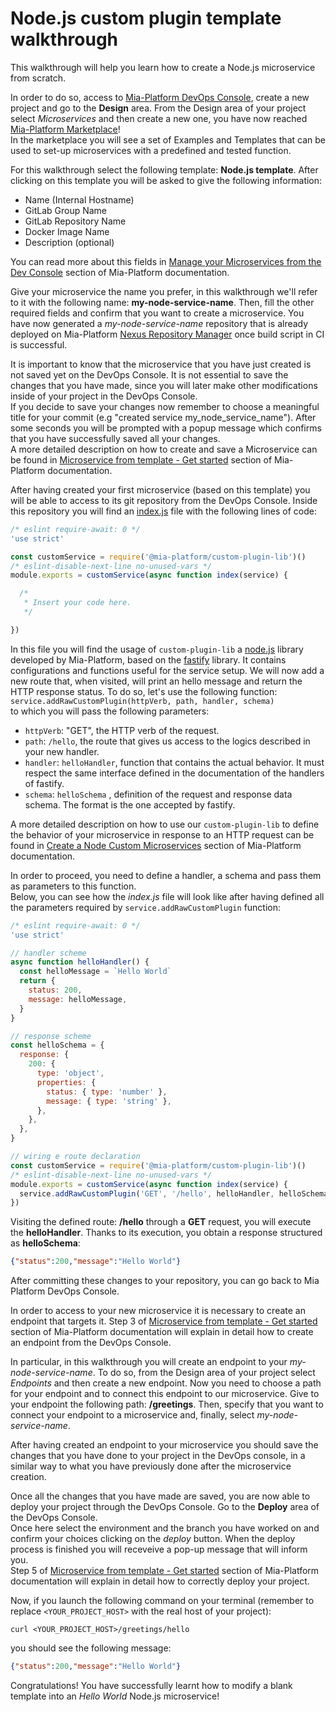 # Node.js custom plugin template walkthrough

This walkthrough will help you learn how to create a Node.js microservice from scratch.

In order to do so, access to [Mia-Platform DevOps Console](https://console.cloud.mia-platform.eu/login), create a new project and go to the **Design** area. From the Design area of your project select _Microservices_ and then create a new one, you have now reached [Mia-Platform Marketplace](https://docs.mia-platform.eu/development_suite/api-console/api-design/marketplace/)!  
In the marketplace you will see a set of Examples and Templates that can be used to set-up microservices with a predefined and tested function.

For this walkthrough select the following template: **Node.js template**. After clicking on this template you will be asked to give the following information:

- Name (Internal Hostname)
- GitLab Group Name
- GitLab Repository Name
- Docker Image Name
- Description (optional)

You can read more about this fields in [Manage your Microservices from the Dev Console](https://docs.mia-platform.eu/development_suite/api-console/api-design/services/) section of Mia-Platform documentation.

Give your microservice the name you prefer, in this walkthrough we'll refer to it with the following name: **my-node-service-name**.
Then, fill the other required fields and confirm that you want to create a microservice. You have now generated a *my-node-service-name* repository that is already deployed on Mia-Platform [Nexus Repository Manager](https://nexus.mia-platform.eu/) once build script in CI is successful.

It is important to know that the microservice that you have just created is not saved yet on the DevOps Console. It is not essential to save the changes that you have made, since you will later make other modifications inside of your project in the DevOps Console.  
If you decide to save your changes now remember to choose a meaningful title for your commit (e.g "created service my_node_service_name"). After some seconds you will be prompted with a popup message which confirms that you have successfully saved all your changes.  
A more detailed description on how to create and save a Microservice can be found in [Microservice from template - Get started](https://docs.mia-platform.eu/development_suite/api-console/api-design/custom_microservice_get_started/#2-service-creation) section of Mia-Platform documentation.

After having created your first microservice (based on this template) you will be able to access to its git repository from the DevOps Console. Inside this repository you will find an [index.js](https://github.com/mia-platform-marketplace/Node.js-Custom-Plugin-Template/blob/master/index.js) file with the following lines of code:

```js
/* eslint require-await: 0 */
'use strict'

const customService = require('@mia-platform/custom-plugin-lib')()
/* eslint-disable-next-line no-unused-vars */
module.exports = customService(async function index(service) {

  /*
   * Insert your code here.
   */

})
```

In this file you will find the usage of `custom-plugin-lib` a [node.js](https://github.com/mia-platform/custom-plugin-lib) library developed by Mia-Platform, based on the [fastify](https://fastify.io) library. It contains configurations and functions useful for the service setup. We will now add a new route that, when visited, will print an hello message and return the HTTP response status. To do so, let's use the following function:
`service.addRawCustomPlugin(httpVerb, path, handler, schema)`  
to which you will pass the following parameters:

- `httpVerb`: "GET", the HTTP verb of the request.
- `path`: `/hello`, the route that gives us access to the logics described in your new handler.
- `handler`: `helloHandler`, function that contains the actual behavior. It must respect the same interface defined in the documentation of the handlers of fastify.
- `schema`: `helloSchema` , definition of the request and response data schema. The format is the one accepted by fastify.

A more detailed description on how to use our `custom-plugin-lib` to define the behavior of your microservice in response to an HTTP request can be found in [Create a Node Custom Microservices](https://docs.mia-platform.eu/development_suite/api-console/api-design/plugin_baas_4/) section of Mia-Platform documentation.

In order to proceed, you need to define a handler, a schema and pass them as parameters to this function.  
Below, you can see how the *index.js* file will look like after having defined all the parameters required by `service.addRawCustomPlugin` function:

```js
/* eslint require-await: 0 */
'use strict'

// handler scheme
async function helloHandler() {
  const helloMessage = `Hello World`
  return {
    status: 200,
    message: helloMessage,
  }
}

// response scheme
const helloSchema = {
  response: {
    200: {
      type: 'object',
      properties: {
        status: { type: 'number' },
        message: { type: 'string' },
      },
    },
  },
}

// wiring e route declaration
const customService = require('@mia-platform/custom-plugin-lib')()
/* eslint-disable-next-line no-unused-vars */
module.exports = customService(async function index(service) {
  service.addRawCustomPlugin('GET', '/hello', helloHandler, helloSchema)
})
```

Visiting the defined route: **/hello** through a **GET** request, you will execute the **helloHandler**. Thanks to its execution, you obtain a response structured as **helloSchema**:  

```json
{"status":200,"message":"Hello World"}
```

After committing these changes to your repository, you can go back to Mia Platform DevOps Console.

In order to access to your new microservice it is necessary to create an endpoint that targets it. Step 3 of [Microservice from template - Get started](https://docs.mia-platform.eu/development_suite/api-console/api-design/custom_microservice_get_started/#3-creating-the-endpoint) section of Mia-Platform documentation will explain in detail how to create an endpoint from the DevOps Console.

In particular, in this walkthrough you will create an endpoint to your *my-node-service-name*. To do so, from the Design area of your project select _Endpoints_ and then create a new endpoint.
Now you need to choose a path for your endpoint and to connect this endpoint to our microservice. Give to your endpoint the following path: **/greetings**. Then, specify that you want to connect your endpoint to a microservice and, finally, select *my-node-service-name*.

After having created an endpoint to your microservice you should save the changes that you have done to your project in the DevOps console, in a similar way to what you have previously done after the microservice creation.

Once all the changes that you have made are saved, you are now able to deploy your project through the DevOps Console. Go to the **Deploy** area of the DevOps Console.  
Once here select the environment and the branch you have worked on and confirm your choices clicking on the *deploy* button. When the deploy process is finished you will receveive a pop-up message that will inform you.  
Step 5 of [Microservice from template - Get started](https://docs.mia-platform.eu/development_suite/api-console/api-design/custom_microservice_get_started/#5-deploy-the-project-through-the-api-console) section of Mia-Platform documentation will explain in detail how to correctly deploy your project.

Now, if you launch the following command on your terminal (remember to replace `<YOUR_PROJECT_HOST>` with the real host of your project):  

```shell
curl <YOUR_PROJECT_HOST>/greetings/hello
```

you should see the following message:

```json
{"status":200,"message":"Hello World"}
```

Congratulations! You have successfully learnt how to modify a blank template into an _Hello World_ Node.js microservice!
